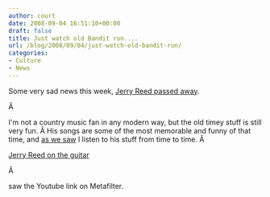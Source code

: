 ```yaml
---
author: court
date: 2008-09-04 16:51:10+00:00
draft: false
title: Just watch old Bandit run....
url: /blog/2008/09/04/just-watch-old-bandit-run/
categories:
- Culture
- News
---
```


Some very sad news this week, [Jerry Reed passed away](http://www.cnn.com/2008/SHOWBIZ/Music/09/02/obit.reed.ap/index.html).

Â 

I'm not a country music fan in any modern way, but the old timey stuff is still very fun. Â His songs are some of the most memorable and funny of that time, and [as we saw](http://www.vallentyne.com/blog/2005/03/21/im-an-ipod-guy-as/) I listen to his stuff from time to time. Â 

[Jerry Reed on the guitar](http://www.youtube.com/watch?v=Ni8KBhnebwE)

Â 

saw the Youtube link on Metafilter.
